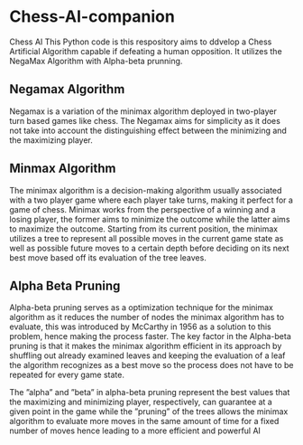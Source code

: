 # Chess-AI-companion
Chess AI
This Python code is this respository aims to ddvelop a Chess Artificial Algorithm capable if defeating a human opposition. It utilizes the NegaMax Algorithm with Alpha-beta prunning.
## Negamax Algorithm
Negamax is a variation of the minimax algorithm  deployed in two-player turn based games like chess. The Negamax aims for simplicity as it does not take into account the distinguishing effect between the minimizing and the maximizing player.
## Minmax Algorithm
The minimax algorithm is a decision-making algorithm usually associated with a two player game where each player take turns, making it perfect for a game of chess. Minimax works from the perspective of a winning and a losing player, the former aims to minimize the outcome while the latter aims to maximize the outcome. Starting from its current position, the minimax utilizes a tree to represent all possible moves in the
current game state as well as possible future moves to a certain depth before deciding on its next best move based off its evaluation of the tree leaves.
## Alpha Beta Pruning
Alpha-beta pruning serves as a optimization technique for the minimax algorithm as it reduces the number of nodes the minimax algorithm has to evaluate, this was introduced by McCarthy in 1956 as a solution to this problem, hence making the process faster. The key factor in the Alpha-beta pruning is that it makes the minimax algorithm efficient in its approach by shuffling out already examined leaves and keeping the evaluation of a leaf the algorithm recognizes as a best move so the process does not have to be repeated for every game state.

The ”alpha” and ”beta” in alpha-beta pruning represent the best values that the maximizing and minimizing player, respectively, can guarantee at a given point in the game while the ”pruning” of the trees allows the minimax algorithm to evaluate more moves in the same amount of time for a fixed number of moves hence leading to a more efficient and powerful AI
